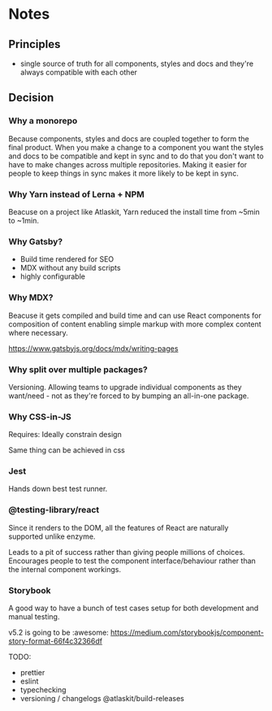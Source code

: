 # Notes

## Principles

- single source of truth for all components, styles and docs and they're always compatible with each other

## Decision

### Why a monorepo

Because components, styles and docs are coupled together to form the final product. When you make a change to a component you want the styles and docs to be compatible and kept in sync and to do that you don't want to have to make changes across multiple repositories. Making it easier for people to keep things in sync makes it more likely to be kept in sync.

### Why Yarn instead of Lerna + NPM

Beacuse on a project like Atlaskit, Yarn reduced the install time from ~5min to ~1min.

### Why Gatsby?

- Build time rendered for SEO
- MDX without any build scripts
- highly configurable

### Why MDX?

Beacuse it gets compiled and build time and can use React components for composition of content enabling simple markup with more complex content where necessary.

https://www.gatsbyjs.org/docs/mdx/writing-pages

### Why split over multiple packages?

Versioning. Allowing teams to upgrade individual components as they want/need - not as they're forced to by bumping an all-in-one package.

### Why CSS-in-JS

Requires:
Ideally constrain design

Same thing can be achieved in css

### Jest

Hands down best test runner.

### @testing-library/react

Since it renders to the DOM, all the features of React are naturally supported unlike enzyme.

Leads to a pit of success rather than giving people millions of choices. Encourages people to test the component interface/behaviour rather than the internal component workings.

### Storybook

A good way to have a bunch of test cases setup for both development and manual testing.

v5.2 is going to be :awesome: https://medium.com/storybookjs/component-story-format-66f4c32366df

TODO:

- prettier
- eslint
- typechecking
- versioning / changelogs @atlaskit/build-releases
